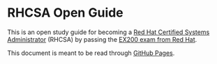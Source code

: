 # RHCSA Open Guide

This is an open study guide for becoming a [Red Hat Certified Systems Administrator](https://www.redhat.com/en/services/certification/rhcsa) (RHCSA) by passing the [EX200 exam from Red Hat](https://www.redhat.com/en/services/training/ex200-red-hat-certified-system-administrator-rhcsa-exam).

This document is meant to be read through [GitHub Pages](http://rbong.github.io/rhcsa-open-guide).
